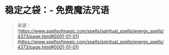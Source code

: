 <!--yml

category: 未分类

date: 2024-06-12 18:38:03

-->

# 稳定之袋：- 免费魔法咒语

> 来源：[https://www.spellsofmagic.com/spells/spiritual_spells/energy_spells/4373/page.html#0001-01-01](https://www.spellsofmagic.com/spells/spiritual_spells/energy_spells/4373/page.html#0001-01-01)
